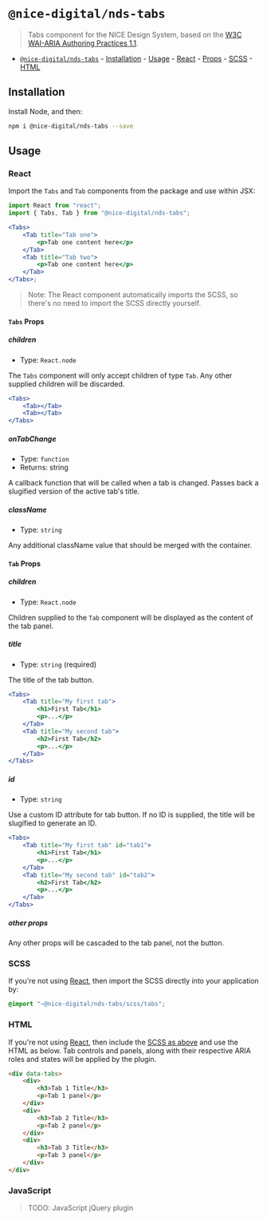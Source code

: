 # `@nice-digital/nds-tabs`

> Tabs component for the NICE Design System, based on the <a target="_blank" rel="noopener" href="https://www.w3.org/TR/wai-aria-practices/#tabpanel">W3C WAI-ARIA Authoring Practices 1.1</a>.

- [`@nice-digital/nds-tabs`](#nice-digitalnds-tabs) - [Installation](#installation) - [Usage](#usage) - [React](#react) - [Props](#props) - [SCSS](#scss) - [HTML](#html)

## Installation

Install Node, and then:

```sh
npm i @nice-digital/nds-tabs --save
```

## Usage

### React

Import the `Tabs` and `Tab` components from the package and use within JSX:

```jsx
import React from "react";
import { Tabs, Tab } from "@nice-digital/nds-tabs";

<Tabs>
	<Tab title="Tab one">
		<p>Tab one content here</p>
	</Tab>
	<Tab title="Tab two">
		<p>Tab one content here</p>
	</Tab>
</Tabs>;
```

> Note: The React component automatically imports the SCSS, so there's no need to import the SCSS directly yourself.

#### `Tabs` Props

##### children

- Type: `React.node`

The `Tabs` component will only accept children of type `Tab`. Any other supplied children will be discarded.

```jsx
<Tabs>
	<Tab></Tab>
	<Tab></Tab>
</Tabs>
```

##### onTabChange

- Type: `function`
- Returns: string

A callback function that will be called when a tab is changed. Passes back a slugified version of the active tab's title.

##### className

- Type: `string`

Any additional className value that should be merged with the container.

#### `Tab` Props

##### children

- Type: `React.node`

Children supplied to the `Tab` component will be displayed as the content of the tab panel.

##### title

- Type: `string` (required)

The title of the tab button.

```jsx
<Tabs>
	<Tab title="My first tab">
		<h1>First Tab</h1>
		<p>...</p>
	</Tab>
	<Tab title="My second tab">
		<h2>First Tab</h2>
		<p>...</p>
	</Tab>
</Tabs>
```

##### id

- Type: `string`

Use a custom ID attribute for tab button. If no ID is supplied, the title will be slugified to generate an ID.

```jsx
<Tabs>
	<Tab title="My first tab" id="tab1">
		<h1>First Tab</h1>
		<p>...</p>
	</Tab>
	<Tab title="My second tab" id="tab2">
		<h2>First Tab</h2>
		<p>...</p>
	</Tab>
</Tabs>
```

##### other props

Any other props will be cascaded to the tab panel, not the button.

### SCSS

If you're not using [React](#react), then import the SCSS directly into your application by:

```scss
@import "~@nice-digital/nds-tabs/scss/tabs";
```

### HTML

If you're not using [React](#react), then include the [SCSS as above](#scss) and use the HTML as below. Tab controls and panels, along with their respective ARIA roles and states will be applied by the plugin.

```html
<div data-tabs>
	<div>
		<h3>Tab 1 Title</h3>
		<p>Tab 1 panel</p>
	</div>
	<div>
		<h3>Tab 2 Title</h3>
		<p>Tab 2 panel</p>
	</div>
	<div>
		<h3>Tab 3 Title</h3>
		<p>Tab 3 panel</p>
	</div>
</div>
```

### JavaScript

> TODO: JavaScript jQuery plugin
